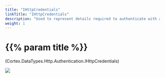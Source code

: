 ```yaml
---
title: "IHttpCredentials"
linkTitle: "IHttpCredentials"
description: "Used to represent details required to authenticate with a server."
weight: 1
---
```


# {{% param title %}}

<p class="namespace">(Cortex.DataTypes.Http.Authentication.IHttpCredentials)</p>

<img src="/images/work-in-progress.jpg">
